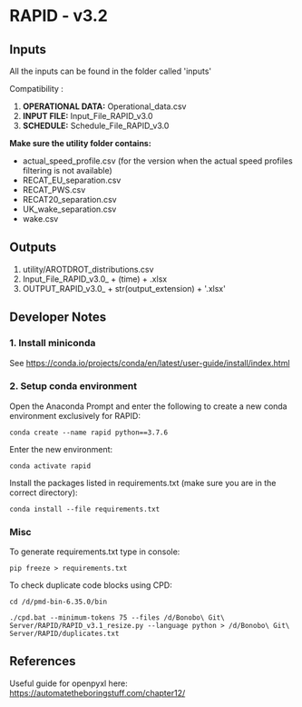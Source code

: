 # RAPID - v3.2

## Inputs

All the inputs can be found in the folder called 'inputs'

Compatibility : 

1. **OPERATIONAL DATA:** Operational_data.csv
2. **INPUT FILE:** Input_File_RAPID_v3.0
3. **SCHEDULE:** Schedule_File_RAPID_v3.0

**Make sure the utility folder contains:**

- actual_speed_profile.csv (for the version when the actual speed profiles filtering is not available)
- RECAT_EU_separation.csv
- RECAT_PWS.csv
- RECAT20_separation.csv
- UK_wake_separation.csv
- wake.csv

## Outputs

1. utility/AROTDROT_distributions.csv
2. Input_File_RAPID_v3.0_ + (time) + .xlsx
3. OUTPUT_RAPID_v3.0_ + str(output_extension) +  '.xlsx'

## Developer Notes

### 1. Install miniconda

See https://conda.io/projects/conda/en/latest/user-guide/install/index.html

### 2. Setup conda environment

Open the Anaconda Prompt and enter the following to create a new conda environment exclusively for RAPID:

```
conda create --name rapid python==3.7.6
```

Enter the new environment:

```
conda activate rapid
```

Install the packages listed in requirements.txt (make sure you are in the correct directory):

```
conda install --file requirements.txt
```

### Misc

To generate requirements.txt type in console:
```
pip freeze > requirements.txt
```

To check duplicate code blocks using CPD:
```
cd /d/pmd-bin-6.35.0/bin

./cpd.bat --minimum-tokens 75 --files /d/Bonobo\ Git\ Server/RAPID/RAPID_v3.1_resize.py --language python > /d/Bonobo\ Git\ Server/RAPID/duplicates.txt
```

## References

Useful guide for openpyxl here: https://automatetheboringstuff.com/chapter12/
